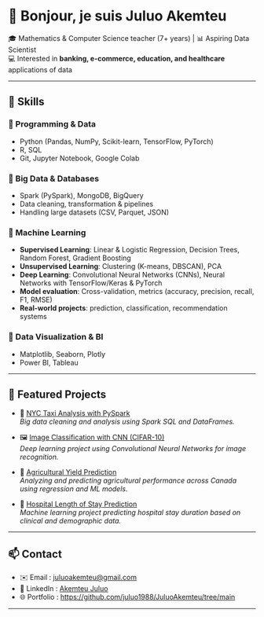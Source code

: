 # 👋 Bonjour, je suis Juluo Akemteu  

🎓 Mathematics & Computer Science teacher (7+ years) | 📊 Aspiring Data Scientist  
💻 Interested in **banking, e-commerce, education, and healthcare** applications of data  

---

## 🚀 Skills  

### 🔹 Programming & Data  
- Python (Pandas, NumPy, Scikit-learn, TensorFlow, PyTorch)  
- R, SQL  
- Git, Jupyter Notebook, Google Colab  

### 🔹 Big Data & Databases  
- Spark (PySpark), MongoDB, BigQuery  
- Data cleaning, transformation & pipelines  
- Handling large datasets (CSV, Parquet, JSON)  

### 🔹 Machine Learning  
- **Supervised Learning**: Linear & Logistic Regression, Decision Trees, Random Forest, Gradient Boosting  
- **Unsupervised Learning**: Clustering (K-means, DBSCAN), PCA  
- **Deep Learning**: Convolutional Neural Networks (CNNs), Neural Networks with TensorFlow/Keras & PyTorch  
- **Model evaluation**: Cross-validation, metrics (accuracy, precision, recall, F1, RMSE)  
- **Real-world projects**: prediction, classification, recommendation systems  

### 🔹 Data Visualization & BI  
- Matplotlib, Seaborn, Plotly  
- Power BI, Tableau  

---

## 📂 Featured Projects  

- 🚖 [NYC Taxi Analysis with PySpark](./taxi-analysis)  
  *Big data cleaning and analysis using Spark SQL and DataFrames.*  

- 🖼️ [Image Classification with CNN (CIFAR-10)](./cifar10-image-classification)  
  *Deep learning project using Convolutional Neural Networks for image recognition.*  

- 🌱 [Agricultural Yield Prediction](./agriculture-yield-prediction)  
  *Analyzing and predicting agricultural performance across Canada using regression and ML models.*  

- 🏥 [Hospital Length of Stay Prediction](./hospital-los)  
  *Machine learning project predicting hospital stay duration based on clinical and demographic data.*  

---

## 📫 Contact  
- ✉️ Email : [juluoakemteu@gmail.com](mailto:juluoakemteu@gmail.com)  
- 🔗 LinkedIn : [Akemteu Juluo](https://www.linkedin.com/in/akemteu-juluo/)  
- 🌐 Portfolio : https://github.com/juluo1988/JuluoAkemteu/tree/main 

---
